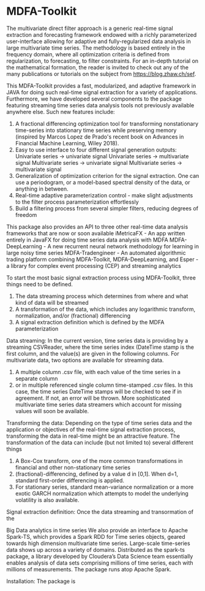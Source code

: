# MDFA-Toolkit

The multivariate direct filter approach is a generic real-time signal extraction and forecasting framework endowed with a richly parameterized user-interface
allowing for adaptive and fully-regularized data analysis in large multivariate time series. The methodology is based entirely in the frequency domain, where 
all optimization criteria is defined from regularization, to forecasting, to filter constraints. For an in-depth tutorial on the mathematical formation, 
the reader is invited to check out any of the many publications or tutorials on the subject from https://blog.zhaw.ch/sef.

This MDFA-Toolkit provides a fast, modularized, and adaptive framework 
in JAVA for doing such real-time signal extraction for a variety of applications. Furthermore, we have developed several components to the package featuring streaming
time series data analysis tools not previously available anywhere else. Such new features include:
1) A fractional differencing optimization tool for transforming nonstationary time-series into stationary time series while preserving memory (inspired by Marcos Lopez de Prado's 
recent book on Advances in Financial Machine Learning, Wiley 2018). 
2) Easy to use interface to four different signal generation outputs:
   Univariate series -> univariate signal
   Univariate series -> multivariate signal
   Multivariate series -> univariate signal
   Multivariate series -> multivariate signal
3) Generalization of optimization criterion for the signal extraction. One can use a periodogram, or a model-based spectral density of the data, or anything in between.
4) Real-time adaptive parameterization control - make slight adjustments to the filter process parameterization effortlessly
5) Build a filtering process from several simpler filters, reducing degrees of freedom

This package also provides an API to three other real-time data analysis frameworks that are now or soon available 
   iMetricaFX - An app written entirely in JavaFX for doing time series data analysis with MDFA
   MDFA-DeepLearning - A new recurrent neural network methodology for learning in large noisy time series
   MDFA-Tradengineer - An automated algorithmic trading platform combining MDFA-Toolkit, MDFA-DeepLearning, and Esper - a 
   library for complex event processing (CEP) and streaming analytics   

To start the most basic signal extraction process using MDFA-Toolkit, three things need to be defined. 
1) The data streaming process which determines from where and what kind of data will be streamed
2) A transformation of the data, which includes any logarithmic transform, normalization, and/or (fractional) differencing
3) A signal extraction definition which is defined by the MDFA parameterization   

Data streaming:
In the current version, time series data is providing by a streaming CSVReader, where the time series index (DateTime stamp is the first column, and
the value(s) are given in the following columns. For multivariate data, two options are available for streaming data.
1) A multiple column .csv file, with each value of the time series in a separate column
2) or in multiple referenced single column time-stamped .csv files.  In this case, the time series DateTime stamps will be checked to see if in agreement. 
If not, an error will be thrown. More sophisticated multivariate time series data streamers which account for missing values will soon be available.   

Transforming the data:
Depending on the type of time series data and the application or objectives of the real-time signal extraction process, transforming the data
in real-time might be an attractive feature. The transformation of the data can include (but not limited to) several different things
1) A Box-Cox transform, one of the more common transformations in financial and other non-stationary time series
2) (fractional)-differencing, defined by a value d in [0,1]. When d=1, standard first-order differencing is applied.  
3) For stationary series, standard mean-variance normalization or a more exotic GARCH normalization which attempts to model the underlying 
volatility is also available.

Signal extraction definition:
Once the data streaming and transormation of the 

Big Data analytics in time series
We also provide an interface to Apache Spark-TS, which provides a Spark RDD for Time series objects, geared towards high dimension multivariate time series.
Large-scale time-series data shows up across a variety of domains. Distributed as the spark-ts package, a library developed by Cloudera’s Data Science team 
essentially enables analysis of data sets comprising millions of time series, each with millions of measurements. The package runs atop Apache Spark.

Installation: 
The package is   
